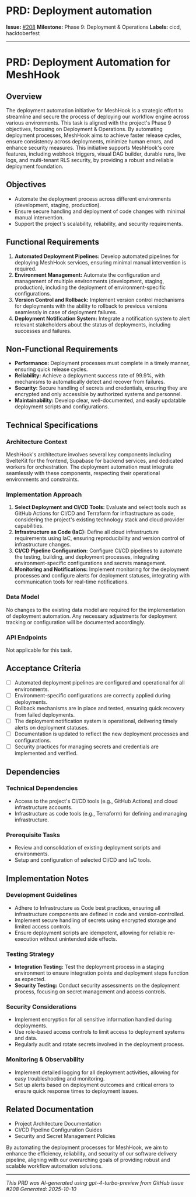 # PRD: Deployment automation

**Issue:** [#208](https://github.com/profullstack/meshhook/issues/208)
**Milestone:** Phase 9: Deployment & Operations
**Labels:** cicd, hacktoberfest

---

# PRD: Deployment Automation for MeshHook

## Overview

The deployment automation initiative for MeshHook is a strategic effort to streamline and secure the process of deploying our workflow engine across various environments. This task is aligned with the project's Phase 9 objectives, focusing on Deployment & Operations. By automating deployment processes, MeshHook aims to achieve faster release cycles, ensure consistency across deployments, minimize human errors, and enhance security measures. This initiative supports MeshHook's core features, including webhook triggers, visual DAG builder, durable runs, live logs, and multi-tenant RLS security, by providing a robust and reliable deployment foundation.

## Objectives

- Automate the deployment process across different environments (development, staging, production).
- Ensure secure handling and deployment of code changes with minimal manual intervention.
- Support the project's scalability, reliability, and security requirements.

## Functional Requirements

1. **Automated Deployment Pipelines:** Develop automated pipelines for deploying MeshHook services, ensuring minimal manual intervention is required.
2. **Environment Management:** Automate the configuration and management of multiple environments (development, staging, production), including the deployment of environment-specific configurations.
3. **Version Control and Rollback:** Implement version control mechanisms for deployments with the ability to rollback to previous versions seamlessly in case of deployment failures.
4. **Deployment Notification System:** Integrate a notification system to alert relevant stakeholders about the status of deployments, including successes and failures.

## Non-Functional Requirements

- **Performance:** Deployment processes must complete in a timely manner, ensuring quick release cycles.
- **Reliability:** Achieve a deployment success rate of 99.9%, with mechanisms to automatically detect and recover from failures.
- **Security:** Secure handling of secrets and credentials, ensuring they are encrypted and only accessible by authorized systems and personnel.
- **Maintainability:** Develop clear, well-documented, and easily updatable deployment scripts and configurations.

## Technical Specifications

### Architecture Context

MeshHook's architecture involves several key components including SvelteKit for the frontend, Supabase for backend services, and dedicated workers for orchestration. The deployment automation must integrate seamlessly with these components, respecting their operational environments and constraints.

### Implementation Approach

1. **Select Deployment and CI/CD Tools:** Evaluate and select tools such as GitHub Actions for CI/CD and Terraform for infrastructure as code, considering the project's existing technology stack and cloud provider capabilities.
2. **Infrastructure as Code (IaC):** Define all cloud infrastructure requirements using IaC, ensuring reproducibility and version control of infrastructure changes.
3. **CI/CD Pipeline Configuration:** Configure CI/CD pipelines to automate the testing, building, and deployment processes, integrating environment-specific configurations and secrets management.
4. **Monitoring and Notifications:** Implement monitoring for the deployment processes and configure alerts for deployment statuses, integrating with communication tools for real-time notifications.

### Data Model

No changes to the existing data model are required for the implementation of deployment automation. Any necessary adjustments for deployment tracking or configuration will be documented accordingly.

### API Endpoints

Not applicable for this task.

## Acceptance Criteria

- [ ] Automated deployment pipelines are configured and operational for all environments.
- [ ] Environment-specific configurations are correctly applied during deployments.
- [ ] Rollback mechanisms are in place and tested, ensuring quick recovery from failed deployments.
- [ ] The deployment notification system is operational, delivering timely alerts on deployment statuses.
- [ ] Documentation is updated to reflect the new deployment processes and configurations.
- [ ] Security practices for managing secrets and credentials are implemented and verified.

## Dependencies

### Technical Dependencies

- Access to the project's CI/CD tools (e.g., GitHub Actions) and cloud infrastructure accounts.
- Infrastructure as code tools (e.g., Terraform) for defining and managing infrastructure.

### Prerequisite Tasks

- Review and consolidation of existing deployment scripts and environments.
- Setup and configuration of selected CI/CD and IaC tools.

## Implementation Notes

### Development Guidelines

- Adhere to Infrastructure as Code best practices, ensuring all infrastructure components are defined in code and version-controlled.
- Implement secure handling of secrets using encrypted storage and limited access controls.
- Ensure deployment scripts are idempotent, allowing for reliable re-execution without unintended side effects.

### Testing Strategy

- **Integration Testing:** Test the deployment process in a staging environment to ensure integration points and deployment steps function as expected.
- **Security Testing:** Conduct security assessments on the deployment process, focusing on secret management and access controls.

### Security Considerations

- Implement encryption for all sensitive information handled during deployments.
- Use role-based access controls to limit access to deployment systems and data.
- Regularly audit and rotate secrets involved in the deployment process.

### Monitoring & Observability

- Implement detailed logging for all deployment activities, allowing for easy troubleshooting and monitoring.
- Set up alerts based on deployment outcomes and critical errors to ensure quick response times to deployment issues.

## Related Documentation

- Project Architecture Documentation
- CI/CD Pipeline Configuration Guides
- Security and Secret Management Policies

By automating the deployment processes for MeshHook, we aim to enhance the efficiency, reliability, and security of our software delivery pipeline, aligning with our overarching goals of providing robust and scalable workflow automation solutions.

---

*This PRD was AI-generated using gpt-4-turbo-preview from GitHub issue #208*
*Generated: 2025-10-10*

